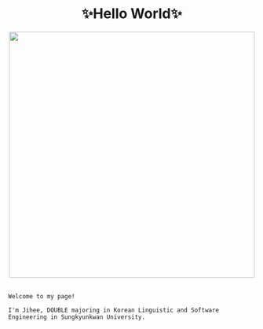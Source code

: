 <div align="center">
  
✨Hello World✨
=============
</div>

<div align=center>
<img src="https://user-images.githubusercontent.com/101245685/167261154-3f4ea27c-52e2-4e30-8f4a-3cde79714930.jpg" width="500">
</div>

<br/>

  ```
Welcome to my page!

I'm Jihee, DOUBLE majoring in Korean Linguistic and Software Engineering in Sungkyunkwan University.
  ```
  
 
 <br/>

<!--
**applepops/applepops** is a ✨ _special_ ✨ repository because its `README.md` (this file) appears on your GitHub profile.

Here are some ideas to get you started:

- 🔭 I’m currently working on ...
- 🌱 I’m currently learning ...
- 👯 I’m looking to collaborate on ...
- 🤔 I’m looking for help with ...
- 💬 Ask me about ...
- 📫 How to reach me: ...
- 😄 Pronouns: ...
- ⚡ Fun fact: ...
-->
